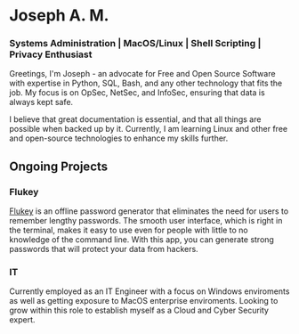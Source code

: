 # Joseph A. M.
### Systems Administration | MacOS/Linux | Shell Scripting | Privacy Enthusiast


Greetings, I'm Joseph - an advocate for Free and Open Source Software with expertise in Python, SQL, Bash, and any other technology that fits the job. My focus is on OpSec, NetSec, and InfoSec, ensuring that data is always kept safe.

I believe that great documentation is essential, and that all things are possible when backed up by it. Currently, I am learning Linux and other free and open-source technologies to enhance my skills further.

## Ongoing Projects

### Flukey

[Flukey](https://github.com/josamontiel/Flukey) is an offline password generator that eliminates the need for users to remember lengthy passwords. The smooth user interface, which is right in the terminal, makes it easy to use even for people with little to no knowledge of the command line. With this app, you can generate strong passwords that will protect your data from hackers.

### IT

Currently employed as an IT Engineer with a focus on Windows enviroments as well as getting exposure to MacOS enterprise enviroments. Looking to grow within this role to establish myself as a Cloud and Cyber Security expert. 
